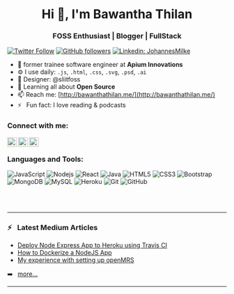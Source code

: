 <h1 align="center">Hi 👋, I'm Bawantha Thilan</h1>
<h3 align="center">FOSS Enthusiast | Blogger | FullStack </h3>

[![Twitter Follow](https://img.shields.io/twitter/follow/thilanbawantha?color=1DA1F2&label=Followers&logo=twitter&style=for-the-badge)][twitter]
[![GitHub followers](https://img.shields.io/github/followers/bawanthathilan?logo=GitHub&style=for-the-badge)][github]
[![Linkedin: JohannesMilke](https://img.shields.io/badge/-CONNECT-blue?style=for-the-badge&logo=Linkedin&link=https://www.linkedin.com/in/bawanthathilan/)][linkedin]

- 🏢 former trainee software engineer at **Apium Innovations**
- ⚙️ I use daily: `.js`, `.html`, `.css`, `.svg`, `.psd`, `.ai`
- 💅 Designer: @sliitfoss
- 🌱 Learning all about **Open Source**
- 📫 Reach me: [http://bawanthathilan.me/](http://bawanthathilan.me/)
- ⚡ &ensp;Fun fact: I love reading & podcasts

### Connect with me:


[<img align="left" alt="Bawantha Thilan | Twitter" width="22px" src="https://cdn.jsdelivr.net/npm/simple-icons@v3/icons/twitter.svg" />][twitter]
[<img align="left" alt="Bawantha Thilan | LinkedIn" width="22px" src="https://cdn.jsdelivr.net/npm/simple-icons@v3/icons/linkedin.svg" />][linkedin]
[<img align="left" alt="Bawantha Thilan | Instagram" width="22px" src="https://cdn.jsdelivr.net/npm/simple-icons@v3/icons/instagram.svg" />][instagram]

<br />

### Languages and Tools:
![JavaScript](https://img.shields.io/badge/-JavaScript-black?style=flat-square&logo=javascript)
![Nodejs](https://img.shields.io/badge/-Nodejs-black?style=flat-square&logo=Node.js)
![React](https://img.shields.io/badge/-React-black?style=flat-square&logo=react)
![Java](https://img.shields.io/badge/-java-E34A86?style=flat-square&logo=java)
![HTML5](https://img.shields.io/badge/-HTML5-E34F26?style=flat-square&logo=html5&logoColor=white)
![CSS3](https://img.shields.io/badge/-CSS3-1572B6?style=flat-square&logo=css3)
![Bootstrap](https://img.shields.io/badge/-Bootstrap-563D7C?style=flat-square&logo=bootstrap)
![MongoDB](https://img.shields.io/badge/-MongoDB-black?style=flat-square&logo=mongodb)
![MySQL](https://img.shields.io/badge/-MySQL-black?style=flat-square&logo=mysql)
![Heroku](https://img.shields.io/badge/-Heroku-430098?style=flat-square&logo=heroku)
![Git](https://img.shields.io/badge/-Git-black?style=flat-square&logo=git)
![GitHub](https://img.shields.io/badge/-GitHub-181717?style=flat-square&logo=github)



<br />
<br />

---

### ⚡ &ensp;Latest Medium Articles

<!-- MEDIUM:START -->
- [Deploy Node Express App to Heroku using Travis CI](https://medium.com/sliit-foss/deploy-node-express-app-to-heroku-using-travis-ci-c4fb2bd0992b)
- [How to Dockerize a NodeJS App](https://medium.com/sliit-foss/how-to-dockerize-a-nodejs-app-30421721253c)
- [My experience with setting up openMRS](https://bawantharathnayaka.medium.com/my-experience-with-setting-up-openmrs-32ed5b6e6a5)
<!-- MEDIUM:END -->

➡️ &ensp;[more...](https://bawantharathnayaka.medium.com/)

---


[twitter]: https://twitter.com/intent/follow?original_referer=https%3A%2F%2Fgithub.com%2FJohannesMilke&screen_name=JohannesMilke
[linkedin]: https://linkedin.com/in/bawanthathilan
[github]: https://github.com/bawanthathilan
[instagram]: https://www.instagram.com/bawwa_
